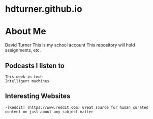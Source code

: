 # hdturner.github.io
# About Me
David Turner
This is my school account
This repository will hold assignments, etc.

## Podcasts I listen to
	This week in tech
	Intelligent machines

## Interesting Websites
	-[Reddit] (https://www.reddit.com) Great source for human curated content on just about any subject matter

